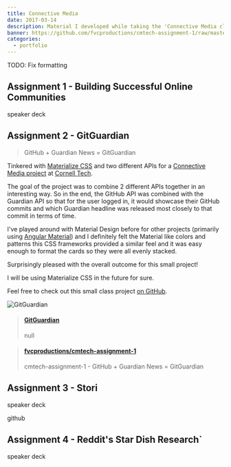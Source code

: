 ```yaml
---
title: Connective Media
date: 2017-03-14
description: Material I developed while taking the 'Connective Media class at Cornell Tech.
banner: https://github.com/fvcproductions/cmtech-assignment-1/raw/master/assets/img/screenshot.png
categories:
  - portfolio
---
```


TODO: Fix formatting

## Assignment 1 - Building Successful Online Communities

speaker deck

## Assignment 2 - GitGuardian

> GitHub + Guardian News = GitGuardian

Tinkered with [Materialize CSS](http://materializecss.com/) and two different APIs for a [Connective Media project](https://github.com/cornelltech/CMTech2017) at [Cornell Tech](http://tech.cornell.edu).

The goal of the project was to combine 2 different APIs together in an interesting way. So in the end, the GitHub API was combined with the Guardian API so that for the user logged in, it would showcase their GitHub commits and which Guardian headline was released most closely to that commit in terms of time.

I've played around with Material Design before for other projects (primarily using [Angular Material](https://material.angularjs.org/latest/)) and I definitely felt the Material like colors and patterns this CSS frameworks provided a similar feel and it was easy enough to format the cards so they were all evenly stacked.

Surprisingly pleased with the overall outcome for this small project!

I will be using Materialize CSS in the future for sure.

Feel free to check out this small class project [on GitHub](http://github.com/fvcproductions/cmtech-assignment-1).

![GitGuardian](https://i.imgur.com/8fk73nj.png)

<blockquote class="embedly-card"><h4><a href="https://fvcproductions.github.io/cmtech-assignment-1/">GitGuardian</a></h4><p>null</p></blockquote>
<script async src="//cdn.embedly.com/widgets/platform.js" charset="UTF-8"></script>

<blockquote class="embedly-card"><h4><a href="https://github.com/fvcproductions/cmtech-assignment-1">fvcproductions/cmtech-assignment-1</a></h4><p>cmtech-assignment-1 - GitHub + Guardian News = GitGuardian</p></blockquote>

## Assignment 3 - Stori

speaker deck

github

## Assignment 4 - Reddit's Star Dish Research`

speaker deck
